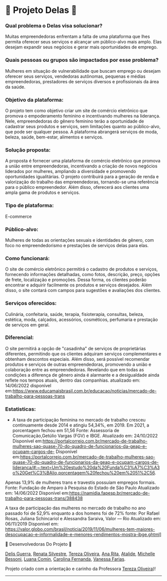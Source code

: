 # :blue_heart: Projeto Delas :blue_heart:

### Qual problema o Delas visa solucionar?
 Muitas empreendedoras enfrentam a falta de uma plataforma que lhes permita oferecer seus serviços e alcançar um público-alvo mais amplo. Elas desejam expandir seus negócios e gerar mais oportunidades de emprego.


### Quais pessoas ou grupos são impactados por esse problema?
Mulheres em situação de vulnerabilidade que buscam emprego ou desejam oferecer seus serviços, vendedoras autônomas, pequenas e médias empreendedoras, prestadores de serviços diversos e profissionais da área da saúde.


### Objetivo da plataforma: 
O projeto tem como objetivo criar um site de comércio eletrônico que promova o empoderamento feminino e incentivando mulheres na liderança. Nele, empreendedoras do gênero feminino terão a oportunidade de cadastrar seus produtos e serviços, sem limitações quanto ao público-alvo, que pode ser qualquer pessoa. A plataforma abrangerá serviços de moda, beleza, saúde, bem-estar, alimentos e serviços.


### Solução proposta: 
A proposta é fornecer uma plataforma de comércio eletrônico que promova a união entre empreendedoras, incentivando a criação de novos negócios liderados por mulheres, ampliando a diversidade e promovendo oportunidades igualitárias. O projeto contribuirá para a geração de renda e valorização do trabalho das empreendedoras, tornando-se uma referência para o público empreendedor. Além disso, oferecerá aos clientes uma ampla gama de produtos e serviços.
### Tipo de plataforma: 
E-commerce


### Público-alvo: 
Mulheres de todas as orientações sexuais e identidades de gênero, com foco no empreendedorismo e prestações de serviços delas para elas. 

### Como funcionará: 
O site de comércio eletrônico permitirá o cadastro de produtos e serviços, fornecendo informações detalhadas, como fotos, descrição, preço, opções de frete, localização e promoções. Dessa forma, os clientes poderão encontrar e adquirir facilmente os produtos e serviços desejados. Além disso, o site contará com campos para sugestões e avaliações dos clientes.

### Serviços oferecidos: 
Culinária, confeitaria, saúde, terapia, fisioterapia, consultas, beleza, estética, moda, calçados, acessórios, cosméticos, perfumaria e prestação de serviços em geral.


### Diferencial: 
O site permitirá a opção de "casadinha" de serviços de proprietárias diferentes, permitindo que os clientes adquiram serviços complementares e obtenham descontos especiais. Além disso, será possível recomendar produtos e serviços de outras empreendedoras, promovendo a união e colaboração entre as empreendedoras. Revelando que em todas as condições a diferença de gênero ainda é alarmante e a desigualdade ainda reflete nos tempos atuais, dentro das companhias.
atualizado em: 14/06/2022
disponível em:https://www.educamaisbrasil.com.br/educacao/noticias/mercado-de-trabalho-para-pessoas-trans


### Estatisticas:
- A taxa de participação feminina no mercado de trabalho cresceu continuamente desde 2014 e atingiu 54,34%, em 2019. Em 2021, a porcentagem fechou em 51,56
Fonte: Assessoria de Comunicação,Getúlio Vargas (FGV) e IBGE.
Atualizado em: 24/10/2022 
Disponível em:https://portalcorreio.com.br/mercado-de-trabalho-mulheres-sao-quase-70-do-quadro-de-funcionarios-da-geap-e-ocupam-cargos-de-
Disponível em:https://portalcorreio.com.br/mercado-de-trabalho-mulheres-sao-quase-70-do-quadro-de-funcionarios-da-geap-e-ocupam-cargos-de-lideranca/#:~:text=Um%20estudo%20da%20Funda%C3%A7%C3%A3o%20Get%C3%BAlio,porcentagem%20fechou%20em%2051%2C56.


Apenas 13,9% de mulheres trans e travestis possuíam empregos formais.
Fonte: Fundação de Amparo à Pesquisa do Estado de São Paulo
Atualizado em: 14/06/2022
Disponível em:https://namidia.fapesp.br/mercado-de-trabalho-para-pessoas-trans/388438


A taxa de participação das mulheres no mercado de trabalho no ano passado foi de 52,9% enquanto a dos homens foi de 72%
fonte: Por Rafael Rosas, Juliana Schincariol e Alessandra Saraiva, Valor — Rio
Atualizado em: 06/11/2019
Disponível em: https://valor.globo.com/brasil/noticia/2019/11/06/mulheres-tem-maiores-desocupacao-e-informalidade-e-menores-rendimentos-mostra-ibge.ghtml]

💖 Desenvolvedoras Do Projeto 💖

[Delis Guerra](https://github.com/DelisG),
[Renata Silvestre](https://github.com/renatasilvestr3),
[Tereza Oliveira](https://github.com/devcode25),
[Ana Rita](https://github.com/aritarruda),
[Atalide](https://github.com/Atalide),
[Michelle Bessoni](https://github.com/mbessoni),
[Luana Comin](https://github.com/luanamcomin),
[Carolina Fernanda](https://github.com/Carolfernanda),
[Vanessa Farias](https://github.com/Vr-Farias).

Projeto criado com a orientação e carinho da Professora [Tereza Oliveira](https://github.com/devcode25))!

------------------------------
